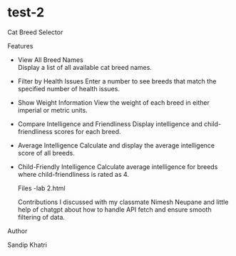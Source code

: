 # test-2
 Cat Breed Selector

 Features
- View All Breed Names  
  Display a list of all available cat breed names.

- Filter by Health Issues 
  Enter a number to see breeds that match the specified number of health issues.

- Show Weight Information
  View the weight of each breed in either imperial or metric units.

- Compare Intelligence and Friendliness
  Display intelligence and child-friendliness scores for each breed.

- Average Intelligence
  Calculate and display the average intelligence score of all breeds.

- Child-Friendly Intelligence 
  Calculate average intelligence for breeds where child-friendliness is rated as 4.

  Files -lab 2.html

  Contributions
  I discussed with my classmate Nimesh Neupane and little help of chatgpt about how to handle API fetch and ensure smooth filtering of data.

Author

Sandip Khatri


